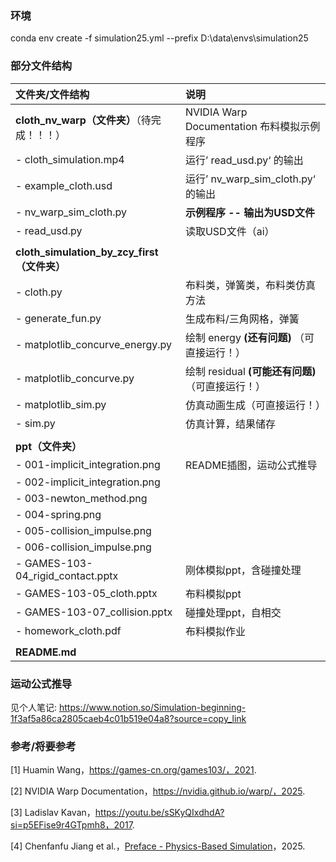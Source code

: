### 环境

conda env create -f simulation25.yml --prefix D:\\data\envs\simulation25



### 部分文件结构

| 文件夹/文件结构                             | 说明                                       |
| :------------------------------------------ | :----------------------------------------- |
| **cloth_nv_warp（文件夹）**（待完成！！！）         | NVIDIA Warp Documentation 布料模拟示例程序 |
| - cloth_simulation.mp4                      | 运行’ read_usd.py‘ 的输出                  |
| - example_cloth.usd                         | 运行’ nv_warp_sim_cloth.py‘ 的输出         |
| - nv_warp_sim_cloth.py                      | **示例程序 -- 输出为USD文件**              |
| - read_usd.py                               | 读取USD文件（ai）                          |
|  |  |
| **cloth_simulation_by_zcy_first（文件夹）** |                                            |
| - cloth.py                                  | 布料类，弹簧类，布料类仿真方法       |
| - generate_fun.py                           | 生成布料/三角网格，弹簧            |
| - matplotlib_concurve_energy.py             | 绘制 energy **(还有问题)** （可直接运行！） |
| - matplotlib_concurve.py                    | 绘制 residual **(可能还有问题)** （可直接运行！） |
| - matplotlib_sim.py                         | 仿真动画生成（可直接运行！）   |
| - sim.py                                    | 仿真计算，结果储存                  |
|  |  |
| **ppt（文件夹）**                          |          |
| - 001-implicit_integration.png        | README插图，运动公式推导      |
| - 002-implicit_integration.png        |                        |
| - 003-newton_method.png               |                          |
| - 004-spring.png                      |                        |
| - 005-collision_impulse.png           |                        |
| - 006-collision_impulse.png           |                        |
| - GAMES-103-04_rigid_contact.pptx     | 刚体模拟ppt，含碰撞处理       |
| - GAMES-103-05_cloth.pptx             | 布料模拟ppt              |
| - GAMES-103-07_collision.pptx         | 碰撞处理ppt，自相交        |
| - homework_cloth.pdf                  | 布料模拟作业    |
|  |  |
| **README.md**                         |                                            |



### 运动公式推导

见个人笔记: https://www.notion.so/Simulation-beginning-1f3af5a86ca2805caeb4c01b519e04a8?source=copy_link



### 参考/将要参考

[1] Huamin Wang，https://games-cn.org/games103/，2021.

[2] NVIDIA Warp Documentation，https://nvidia.github.io/warp/，2025.

[3] Ladislav Kavan，https://youtu.be/sSKyQIxdhdA?si=p5EFise9r4GTpmh8，2017.

[4] Chenfanfu Jiang et al.，[Preface - Physics-Based Simulation](https://phys-sim-book.github.io/)，2025.

